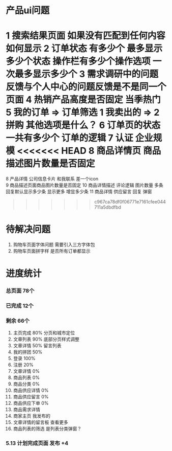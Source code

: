 # 产品ui问题
1 搜索结果页面   如果没有匹配到任何内容  如何显示
2 订单状态 有多少个  最多显示多少个状态  操作栏有多少个操作选项 一次最多显示多少个
3 需求调研中的问题反馈与个人中心的问题反馈是不是同一个页面
4 热销产品高度是否固定  当季热门
5 我的订单 => 订单筛选  1 我卖出的 => 2 拼购  其他选项是什么？
6 订单页的状态一共有多少个  订单的逻辑
7 认证  企业规模
<<<<<<< HEAD
8 商品详情页 商品描述图片数量是否固定
=======
8 产品详情 公司信息卡片 和我联系 差一个icon\
9 商品描述页面商品图片数量是否固定
10 商品详情描述  评论逻辑  图片数量  多条回复默认显示多少条  显示更多 增显多少条
11 商品详情 供应留言  回复  弹窗
>>>>>>> c967ca78df0f06771e7161cfee044711a5dbdfbd



# 待解决问题
1. 购物车页面字体问题  需要引入三方字体包
2. 购物车页面拼字样 是否所有订单都显示

# 进度统计
### 总页面 78个
### 已完成 12个
### 剩余   66个
1. 主页完成 80%   分页和城市定位
2. 文章列表 90%    底部分页样式调整
3. 文章详情 50%   留言列表
3. 我的拼团 50%
4. 登录  100%
5. 注册 20%
6. 文章详情 0%
7. 商品列表 0%
8. 商品分类 0%
9. 商品供应详情 0%
10. 商品供应留言 0%
11. 商品供应下单 0%
12. 商品需求详情
13. 商家主页 我发布的
14. 文章详情的留言板   查看更多
15. 商品列表的筛选   是列表分类弹窗？


### 5.13 计划完成页面  发布 +4


